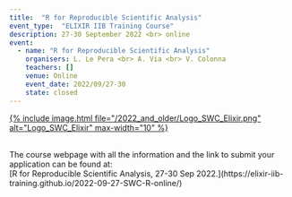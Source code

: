 ```yaml
---
title:  "R for Reproducible Scientific Analysis"
event_type:  "ELIXIR IIB Training Course"
description: 27-30 September 2022 <br> online
event:
  - name: "R for Reproducible Scientific Analysis"
    organisers: L. Le Pera <br> A. Via <br> V. Colonna 
    teachers: []
    venue: Online
    event_date: 2022/09/27-30
    state: closed
---
```



[{% include image.html file="/2022_and_older/Logo_SWC_Elixir.png" alt="Logo_SWC_Elixir" max-width="10" %}](https://elixir-iib-training.github.io/2022-09-27-SWC-R-online/)

<br>
The course webpage with all the information and the link to submit your application can be found at:<br>
[R for Reproducible Scientific Analysis,  27-30 Sep 2022.](https://elixir-iib-training.github.io/2022-09-27-SWC-R-online/)
